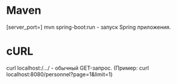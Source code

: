 # Maven

[server_port=<port>] mvn spring-boot:run - запуск Spring приложения.


# cURL
curl localhost:<port>/.../ - обычный GET-запрос. (Пример:  curl localhost:8080/personnel?page=1&limit=1)
